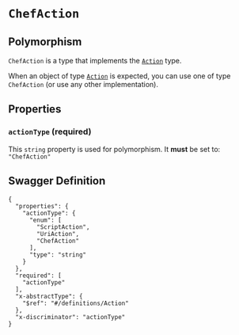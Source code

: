 # `ChefAction` #



## Polymorphism ##

`ChefAction` is a type that implements the [`Action`](./../definitions/Action.mkd) type.

When an object of type [`Action`](./../definitions/Action.mkd) is expected, you can use one of type `ChefAction`
(or use any other implementation).




## Properties ##

### `actionType` (required) ###




This `string` property is used for polymorphism. It **must** be set to: `"ChefAction"`





## Swagger Definition ##

    {
      "properties": {
        "actionType": {
          "enum": [
            "ScriptAction", 
            "UriAction", 
            "ChefAction"
          ], 
          "type": "string"
        }
      }, 
      "required": [
        "actionType"
      ], 
      "x-abstractType": {
        "$ref": "#/definitions/Action"
      }, 
      "x-discriminator": "actionType"
    }
